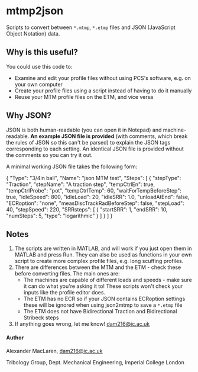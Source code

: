 # mtmp2json
Scripts to convert between `*.mtmp`, `*.etmp` files and JSON (JavaScript Object Notation) data.

## Why is this useful?
You could use this code to:
* Examine and edit your profile files without using PCS's software, e.g. on your own computer
* Create your profile files using a script instead of having to do it manually
* Reuse your MTM profile files on the ETM, and vice versa

## Why JSON?
JSON is both human-readable (you can open it in Notepad) and machine-readable. **An example JSON file is provided** (with comments, which break the rules of JSON so this can't be parsed) to explain the JSON tags corresponding to each setting. An identical JSON file is provided without the comments so you can try it out.

A minimal working JSON file takes the following form:

{
	"Type": "3/4in ball",
	"Name": "json MTM test",
	"Steps": [
	{
		"stepType": "Traction",
		"stepName": "A traction step",
		"tempCtrlEn": true,
		"tempCtrlProbe": "pot",
		"tempCtrlTemp": 60,
		"waitForTempBeforeStep": true,
		"idleSpeed": 800,
		"idleLoad": 20,
		"idleSRR": 1.0,
		"unloadAtEnd": false,
		"ECRoption": "none",
		"measDiscTrackRadBeforeStep": false,
		"stepLoad": 40,
		"stepSpeed": 220,
		"SRRsteps": [
		{
			"startSRR": 1,
			"endSRR": 10,
			"numSteps": 5,
			"type": "logarithmic"
		}
		]
	}
	]
}


## Notes
1. The scripts are written in MATLAB, and will work if you just open them in MATLAB and press Run. They can also be used as functions in your own script to create more complex profile files, e.g. long scuffing profiles.
2. There are differences between the MTM and the ETM - check these before converting files. The main ones are:
    * The machines are capable of different loads and speeds - make sure it can do what you're asking it to! These scripts won't check your inputs like the profile editor does.
    * The ETM has no ECR so if your JSON contains ECRoption settings these will be ignored when using json2mtmp to save a `*.etmp` file
    * The ETM does not have Bidirectional Traction and Bidirectional Stribeck steps
3. If anything goes wrong, let me know! dam216@ic.ac.uk

#### Author
Alexander MacLaren, dam216@ic.ac.uk

Tribology Group, Dept. Mechanical Engineering, Imperial College London
